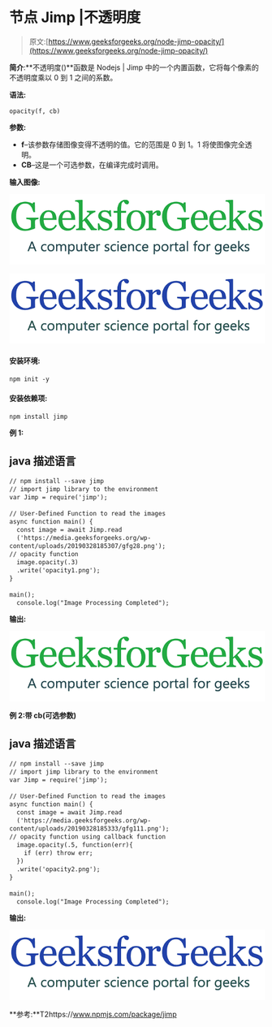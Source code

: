 # 节点 Jimp |不透明度

> 原文:[https://www.geeksforgeeks.org/node-jimp-opacity/](https://www.geeksforgeeks.org/node-jimp-opacity/)

**简介**:**不透明度()**函数是 Nodejs | Jimp 中的一个内置函数，它将每个像素的不透明度乘以 0 到 1 之间的系数。

**语法:**

```
opacity(f, cb)
```

**参数:**

*   **f**–该参数存储图像变得不透明的值。它的范围是 0 到 1。1 将使图像完全透明。
*   **CB**–这是一个可选参数，在编译完成时调用。

**输入图像:**

![](img/11d75a22300d1eaf21322ef1a88a13d0.png)

![](img/290a52d70280cfd5211f5083f062f10e.png)

#### 安装环境:

```
npm init -y
```

#### 安装依赖项:

```
npm install jimp
```

**例 1:**

## java 描述语言

```
// npm install --save jimp
// import jimp library to the environment
var Jimp = require('jimp');

// User-Defined Function to read the images
async function main() {
  const image = await Jimp.read
  ('https://media.geeksforgeeks.org/wp-content/uploads/20190328185307/gfg28.png');
// opacity function
  image.opacity(.3)
  .write('opacity1.png');
}

main();
  console.log("Image Processing Completed");
```

**输出:**

![](img/ed7daacad460968673d0e320bdb30ccb.png)

**例 2:带 cb(可选参数)**

## java 描述语言

```
// npm install --save jimp
// import jimp library to the environment
var Jimp = require('jimp');

// User-Defined Function to read the images
async function main() {
  const image = await Jimp.read
  ('https://media.geeksforgeeks.org/wp-content/uploads/20190328185333/gfg111.png');
// opacity function using callback function
  image.opacity(.5, function(err){
    if (err) throw err;
  })
  .write('opacity2.png');
}

main();
  console.log("Image Processing Completed");
```

**输出:**

![](img/f4a34679a272a255163ffebd70ba9968.png)

**参考:**T2https://www.npmjs.com/package/jimp